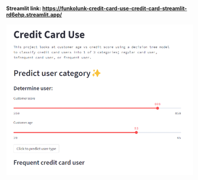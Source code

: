 

#### Streamlit link: https://funkolunk-credit-card-use-credit-card-streamlit-rd6ehp.streamlit.app/

![Credit_card_streamlit](Credit_card_streamlit.png)





